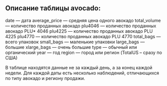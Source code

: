 ## Описание таблицы avocado:
  
  date — дата
  average_price — средняя цена одного авокадо
  total_volume — количество проданных авокадо
  plu4046 — количество проданных авокадо PLU* 4046
  plu4225 — количество проданных авокадо PLU 4225
  plu4770 — количество проданных авокадо PLU 4770
  total_bags — всего упаковок
  small_bags — маленькие упаковки
  large_bags — большие
  xlarge_bags — очень большие
  type — обычный или органический
  year — год
  region — город или регион (TotalUS – сразу по США)
  
В таблице находятся данные не за каждый день, а за конец каждой недели. Для каждой даты есть несколько наблюдений, отличающихся по типу авокадо и региону продажи.
